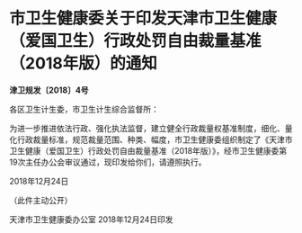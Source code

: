 # 市卫生健康委关于印发天津市卫生健康（爱国卫生）行政处罚自由裁量基准（2018年版）的通知

**津卫规发〔2018〕4号**

各区卫生计生委，市卫生计生综合监督所：

​        为进一步推进依法行政、强化执法监督，建立健全行政裁量权基准制度，细化、量化行政裁量标准，规范裁量范围、种类、幅度，市卫生健康委组织制定了《天津市卫生健康（爱国卫生）行政处罚自由裁量基准（2018年版）》，经市卫生健康委第19次主任办公会审议通过，现印发给你们，请遵照执行。





2018年12月24日

（此件主动公开）

天津市卫生健康委办公室 2018年12月24日印发
